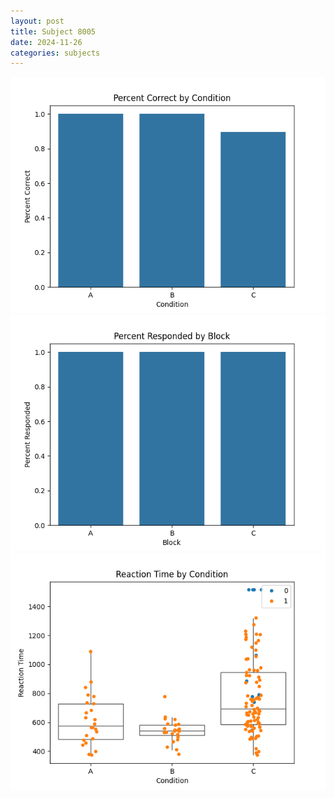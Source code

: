 ```yaml
---
layout: post
title: Subject 8005
date: 2024-11-26
categories: subjects
---
```


![](data/8005/run-11/8005_ATS_percent_correct.png)
![](data/8005/run-11/8005_ATS_percent_responded.png)
![](data/8005/run-11/8005_ATS_rt.png)

